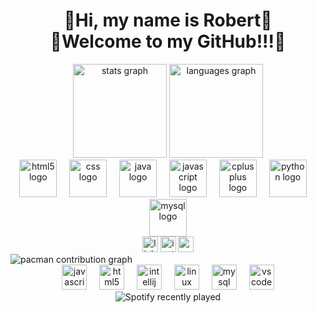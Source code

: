 <!-- ============================= -->
<!-- Título e boas-vindas -->
<!-- Coloque no topo do README, serve para apresentar você ao visitante -->
<h1 align="center">👾Hi, my name is Robert👾<br>👾Welcome to my GitHub!!!👾</h1>
<!-- ============================= -->

<!-- ============================= -->
<!-- GitHub Stats e Linguagens -->
<!-- Coloque abaixo do título. Mostra suas estatísticas do GitHub e suas linguagens mais usadas -->
<div align="center">
  <!-- Estatísticas do GitHub -->
  <img src="https://github-readme-stats.vercel.app/api?username=Robert-art-full&hide_title=false&hide_rank=false&show_icons=true&include_all_commits=true&count_private=true&disable_animations=false&theme=dracula&locale=en&hide_border=false&order=1" height="150" alt="stats graph"  />
  <!-- Gráfico das linguagens mais usadas -->
  <img src="https://github-readme-stats.vercel.app/api/top-langs?username=Robert-art-full&locale=en&hide_title=false&layout=compact&card_width=320&langs_count=5&theme=dracula&hide_border=false&order=2" height="150" alt="languages graph"  />
</div>
<!-- ============================= -->

<!-- ============================= -->
<!-- Ícones de habilidades / linguagens -->
<!-- Coloque abaixo das stats. Mostra suas principais linguagens e tecnologias -->
<div align="center">
  <img src="https://cdn.jsdelivr.net/gh/devicons/devicon/icons/html5/html5-original.svg" height="60" alt="html5 logo"  />
  <img width="12" />
  <img src="https://cdn.jsdelivr.net/gh/devicons/devicon/icons/css3/css3-original.svg" height="60" alt="css logo"  />
  <img width="12" />
  <img src="https://cdn.jsdelivr.net/gh/devicons/devicon/icons/java/java-original.svg" height="60" alt="java logo"  />
  <img width="12" />
  <img src="https://cdn.jsdelivr.net/gh/devicons/devicon/icons/javascript/javascript-plain.svg" height="60" alt="javascript logo"  />
  <img width="12" />
  <img src="https://cdn.jsdelivr.net/gh/devicons/devicon/icons/cplusplus/cplusplus-original.svg" height="60" alt="cplusplus logo"  />
  <img width="12" />
  <img src="https://cdn.jsdelivr.net/gh/devicons/devicon/icons/python/python-original.svg" height="60" alt="python logo"  />
  <img width="12" />
  <img src="https://cdn.jsdelivr.net/gh/devicons/devicon/icons/mysql/mysql-original.svg" height="60" alt="mysql logo"  />
</div>
<!-- ============================= -->

<!-- ============================= -->
<!-- Redes sociais / contato -->
<!-- Coloque abaixo das habilidades. Mostra links para LinkedIn, Instagram e Gmail -->
<div align="center">
  <img src="https://img.shields.io/static/v1?message=LinkedIn&logo=linkedin&label=&color=0077B5&logoColor=white&labelColor=&style=flat" height="25" alt="linkedin logo"  />
  <img src="https://img.shields.io/static/v1?message=Instagram&logo=instagram&label=&color=E4405F&logoColor=white&labelColor=&style=flat" height="25" alt="instagram logo"  />
  <img src="https://img.shields.io/static/v1?message=Gmail&logo=gmail&label=&color=D14836&logoColor=white&labelColor=&style=flat" height="25" alt="gmail logo"  />
</div>
<!-- ============================= -->

<!-- ============================= -->
<!-- Pacman Contribution Graph -->
<!-- Coloque abaixo das redes sociais. Mostra o gráfico de contribuições de uma forma divertida -->
<picture>
  <source media="(prefers-color-scheme: dark)" srcset="https://raw.githubusercontent.com/Robert-art-full/Robert-art-full/output/pacman-contribution-graph-dark.svg">
  <source media="(prefers-color-scheme: light)" srcset="https://raw.githubusercontent.com/Robert-art-full/Robert-art-full/output/pacman-contribution-graph.svg">
  <img alt="pacman contribution graph" src="https://raw.githubusercontent.com/Robert-art-full/Robert-art-full/output/pacman-contribution-graph.svg">
</picture>
<!-- ============================= -->

<!-- ============================= -->
<!-- Ferramentas que você usa -->
<!-- Coloque após o contribution graph. Mostra IDEs, editores, sistemas e outras ferramentas -->
<div align="center">
  <img src="https://cdn.jsdelivr.net/gh/devicons/devicon/icons/javascript/javascript-original.svg" height="40" alt="javascript logo"  />
  <img width="12" />
  <img src="https://cdn.jsdelivr.net/gh/devicons/devicon/icons/html5/html5-original.svg" height="40" alt="html5 logo"  />
  <img width="12" />
  <img src="https://cdn.jsdelivr.net/gh/devicons/devicon/icons/intellij/intellij-original.svg" height="40" alt="intellij logo"  />
  <img width="12" />
  <img src="https://cdn.jsdelivr.net/gh/devicons/devicon/icons/linux/linux-original.svg" height="40" alt="linux logo"  />
  <img width="12" />
  <img src="https://cdn.jsdelivr.net/gh/devicons/devicon/icons/mysql/mysql-original.svg" height="40" alt="mysql logo"  />
  <img width="12" />
  <img src="https://cdn.jsdelivr.net/gh/devicons/devicon/icons/vscode/vscode-original.svg" height="40" alt="vscode logo"  />
</div>
<!-- ============================= -->

<!-- ============================= -->
<!-- Spotify Recently Played -->
<!-- Coloque no final do README, mostra as músicas que você ouviu recentemente -->
<div align="center">
  <img src="https://spotify-recently-played-readme.vercel.app/api?count=5" alt="Spotify recently played"  />
</div>
<!-- ============================= -->
